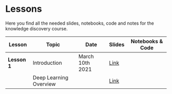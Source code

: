 # Lessons
Here you find all the needed slides, notebooks, code and notes for the knowledge discovery course.


| Lesson | Topic | Date | Slides | Notebooks & Code |
|---------|-----------|------|--------|------------------|
| **Lesson 1**  | Introduction | March 10th 2021 | [Link](https://drive.google.com/file/d/199oxwtoy6haBTXjJoMpx7WIaRSuLINMf/view?usp=sharing) |  |
|  | Deep Learning Overview |   | [Link](https://drive.google.com/file/d/1iKZtyCxPs7iI5EMfEPaP35ud5yOWXPeZ/view?usp=sharing) |  |


[404]: /web-programming-course/fallback
